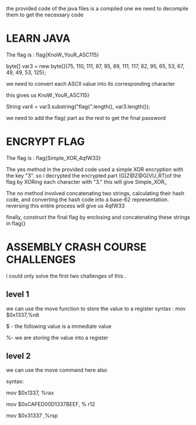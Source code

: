 the provided code of the java files is a compiled one we need to decompile them to get the necessary code 
# LEARN JAVA 
The flag is : flag{KnoW_YouR_A5C115}


byte[] var3 = new byte[]{75, 110, 111, 87, 95, 89, 111, 117, 82, 95, 65, 53, 67, 49, 49, 53, 125};


we need to convert each ASCII value into its corresponding character


this gives us KnoW_YouR_A5C115} 


String var4 = var3.substring("flag{".length(), var3.length());


we need to add the flag{ part as the rest to get the final password
 
# ENCRYPT FLAG

The flag is : flag{Simple_XOR_4qfW33}

The yes method in the provided code used a simple XOR encryption with the key "3". so i decrypted the encrypted part (G[Z@Z@G[VU_RT)of the flag by XORing each character with "3." this will give  Simple_XOR_

The no method involved concatenating two strings, calculating their hash code, and converting the hash code into a base-62 representation. reversing this entire process will give us 4qfW33

finally, construct the final flag by enclosing and concatenating these strings in flag{}


# ASSEMBLY CRASH COURSE CHALLENGES
i could only solve the first two challenges of this . 

## level 1 

we can use the move function to store the value to a register
syntax : mov $0x1337,%rdi


$ - the following value is a immediate value 


%- we are storing the value into a register

## level 2

we can use the move command here also

syntax:

mov $0x1337, %rax

mov $0xCAFED00D1337BEEF, % r12


mov $0x31337 ,%rsp






